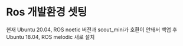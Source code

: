 # Ros 개발환경 셋팅
현재 Ubuntu 20.04, ROS noetic 버전과 scout_mini가 호환이 안돼서 백업 후 Ubuntu 18.04, ROS melodic 새로 설치
